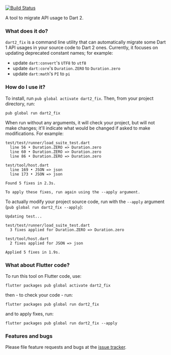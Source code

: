 [![Build Status](https://travis-ci.org/dart-lang/dart2_fix.svg?branch=master)](https://travis-ci.org/dart-lang/dart2_fix)

A tool to migrate API usage to Dart 2.

### What does it do?

`dart2_fix` is a command line utility that can automatically migrate some Dart 1 API usages in your
source code to Dart 2 ones. Currently, it focuses on updating deprecated constant names; for example:
- update `dart:convert`'s `UTF8` to `utf8`
- update `dart:core`'s `Duration.ZERO` to `Duration.zero`
- update `dart:math`'s `PI` to `pi`

### How do I use it?

To install, run `pub global activate dart2_fix`. Then, from your project directory, run:

`pub global run dart2_fix`

When run without any arguments, it will check your project, but will not make changes; it'll
indicate what would be changed if asked to make modifications. For example:

```
test/test/runner/load_suite_test.dart
  line 56 • Duration.ZERO => Duration.zero
  line 60 • Duration.ZERO => Duration.zero
  line 86 • Duration.ZERO => Duration.zero

test/tool/host.dart
  line 169 • JSON => json
  line 173 • JSON => json

Found 5 fixes in 2.3s.

To apply these fixes, run again using the --apply argument.
```

To actually modify your project source code, run with the `--apply` argument (`pub global run dart2_fix --apply`):

```
Updating test...

test/test/runner/load_suite_test.dart
  3 fixes applied for Duration.ZERO => Duration.zero

test/tool/host.dart
  2 fixes applied for JSON => json

Applied 5 fixes in 1.9s.
```

### What about Flutter code?

To run this tool on Flutter code, use:

```
flutter packages pub global activate dart2_fix
```

then - to check your code - run:

```
flutter packages pub global run dart2_fix
```

and to apply fixes, run:

```
flutter packages pub global run dart2_fix --apply
```

### Features and bugs

Please file feature requests and bugs at the [issue tracker][tracker].

[tracker]: https://github.com/dart-lang/dart2_fix/issues
